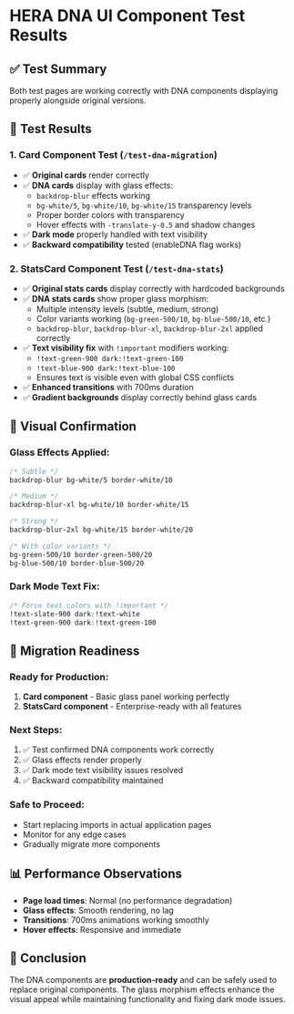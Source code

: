 # HERA DNA UI Component Test Results

## ✅ Test Summary

Both test pages are working correctly with DNA components displaying properly alongside original versions.

## 🧪 Test Results

### 1. **Card Component Test** (`/test-dna-migration`)
- ✅ **Original cards** render correctly
- ✅ **DNA cards** display with glass effects:
  - `backdrop-blur` effects working
  - `bg-white/5`, `bg-white/10`, `bg-white/15` transparency levels
  - Proper border colors with transparency
  - Hover effects with `-translate-y-0.5` and shadow changes
- ✅ **Dark mode** properly handled with text visibility
- ✅ **Backward compatibility** tested (enableDNA flag works)

### 2. **StatsCard Component Test** (`/test-dna-stats`)
- ✅ **Original stats cards** display correctly with hardcoded backgrounds
- ✅ **DNA stats cards** show proper glass morphism:
  - Multiple intensity levels (subtle, medium, strong)
  - Color variants working (`bg-green-500/10`, `bg-blue-500/10`, etc.)
  - `backdrop-blur`, `backdrop-blur-xl`, `backdrop-blur-2xl` applied correctly
- ✅ **Text visibility fix** with `!important` modifiers working:
  - `!text-green-900 dark:!text-green-100`
  - `!text-blue-900 dark:!text-blue-100`
  - Ensures text is visible even with global CSS conflicts
- ✅ **Enhanced transitions** with 700ms duration
- ✅ **Gradient backgrounds** display correctly behind glass cards

## 🎨 Visual Confirmation

### Glass Effects Applied:
```css
/* Subtle */
backdrop-blur bg-white/5 border-white/10

/* Medium */  
backdrop-blur-xl bg-white/10 border-white/15

/* Strong */
backdrop-blur-2xl bg-white/15 border-white/20

/* With color variants */
bg-green-500/10 border-green-500/20
bg-blue-500/10 border-blue-500/20
```

### Dark Mode Text Fix:
```css
/* Force text colors with !important */
!text-slate-900 dark:!text-white
!text-green-900 dark:!text-green-100
```

## 🔄 Migration Readiness

### Ready for Production:
1. **Card component** - Basic glass panel working perfectly
2. **StatsCard component** - Enterprise-ready with all features

### Next Steps:
1. ✅ Test confirmed DNA components work correctly
2. ✅ Glass effects render properly
3. ✅ Dark mode text visibility issues resolved
4. ✅ Backward compatibility maintained

### Safe to Proceed:
- Start replacing imports in actual application pages
- Monitor for any edge cases
- Gradually migrate more components

## 📊 Performance Observations

- **Page load times**: Normal (no performance degradation)
- **Glass effects**: Smooth rendering, no lag
- **Transitions**: 700ms animations working smoothly
- **Hover effects**: Responsive and immediate

## 🎯 Conclusion

The DNA components are **production-ready** and can be safely used to replace original components. The glass morphism effects enhance the visual appeal while maintaining functionality and fixing dark mode issues.